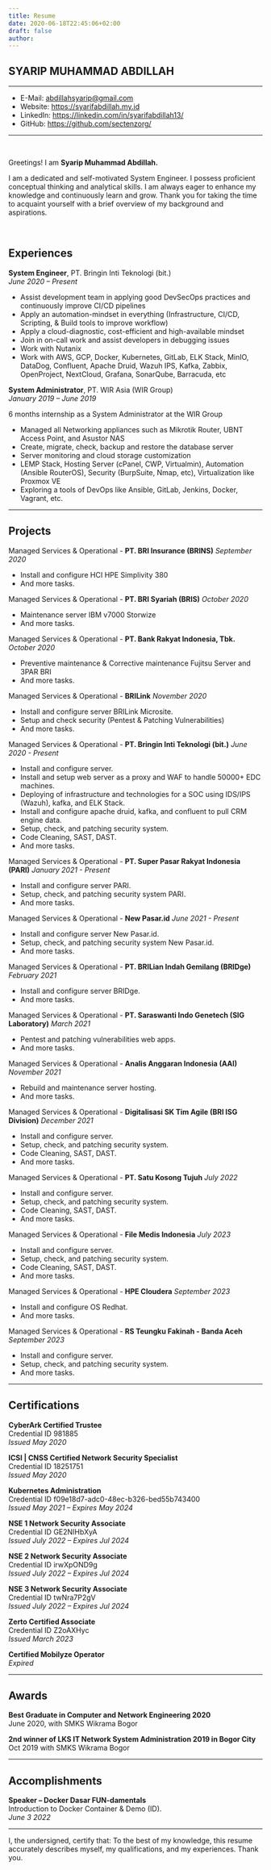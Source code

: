 ```yaml
---
title: Resume
date: 2020-06-18T22:45:06+02:00
draft: false
author: 
---
```


## SYARIP MUHAMMAD ABDILLAH

---
- E-Mail: abdillahsyarip@gmail.com
- Website: https://syarifabdillah.my.id
- LinkedIn: https://linkedin.com/in/syarifabdillah13/
- GitHub: https://github.com/sectenzorg/

---
&nbsp;
 
Greetings! I am **Syarip Muhammad Abdillah.**

I am a dedicated and self-motivated System Engineer. I possess proficient conceptual thinking and analytical skills. I am always eager to enhance my knowledge and continuously learn and grow. Thank you for taking the time to acquaint yourself with a brief overview of my background and aspirations.

&nbsp;

## Experiences
**System Engineer**, PT. Bringin Inti Teknologi (bit.)\
*June 2020 – Present*

- Assist development team in applying good DevSecOps practices and continuously improve CI/CD pipelines
- Apply an automation-mindset in everything (Infrastructure, CI/CD, Scripting, & Build tools to improve workflow)
- Apply a cloud-diagnostic, cost-efficient and high-available mindset
- Join in on-call work and assist developers in debugging issues
- Work with Nutanix
- Work with AWS, GCP, Docker, Kubernetes, GitLab, ELK Stack, MinIO, DataDog, Confluent, Apache Druid, Wazuh IPS, Kafka, Zabbix, OpenProject, NextCloud, Grafana, SonarQube, Barracuda, etc

**System Administrator**, PT. WIR Asia (WIR Group)\
*January 2019 – June 2019*

6 months internship as a System Administrator at the WIR Group

- Managed all Networking appliances such as Mikrotik Router, UBNT Access Point, and Asustor NAS
- Create, migrate, check, backup and restore the database server
- Server monitoring and cloud storage customization
- LEMP Stack, Hosting Server (cPanel, CWP, Virtualmin), Automation (Ansible RouterOS), Security (BurpSuite, Nmap, etc), Virtualization like Proxmox VE
- Exploring a tools of DevOps like Ansible, GitLab, Jenkins, Docker, Vagrant, etc.

---

## Projects

Managed Services & Operational - **PT. BRI Insurance (BRINS)**
*September 2020*

-	Install and configure HCI HPE Simplivity 380
-	And more tasks.

Managed Services & Operational - **PT. BRI Syariah (BRIS)**
*October 2020*

-   Maintenance server IBM v7000 Storwize
-	And more tasks.

Managed Services & Operational - **PT.  Bank Rakyat Indonesia, Tbk.**
*October 2020*

-	Preventive maintenance & Corrective maintenance Fujitsu Server and 3PAR BRI
-	And more tasks.

Managed Services & Operational - **BRILink**
*November 2020*

-	Install and configure server BRILink Microsite.
-   Setup and check security (Pentest & Patching Vulnerabilities)
-	And more tasks.

Managed Services & Operational - **PT. Bringin Inti Teknologi (bit.)**
*June 2020 - Present*

-	Install and configure server.
-   Install and setup web server as a proxy and WAF to handle 50000+ EDC machines.
-   Deploying of infrastructure and technologies for a SOC using IDS/IPS (Wazuh), kafka, and ELK Stack.
-   Install and configure apache druid, kafka, and confluent to pull CRM engine data.
-   Setup, check, and patching security system.
-   Code Cleaning, SAST, DAST.
-	And more tasks.

Managed Services & Operational - **PT. Super Pasar Rakyat Indonesia (PARI)**
*January 2021 - Present*

-	Install and configure server PARI.
-   Setup, check, and patching security system PARI.
-	And more tasks.

Managed Services & Operational - **New Pasar.id**
*June 2021 - Present*

-	Install and configure server New Pasar.id.
-   Setup, check, and patching security system New Pasar.id.
-	And more tasks.

Managed Services & Operational - **PT. BRILian Indah Gemilang (BRIDge)**
*February 2021*

-	Install and configure server BRIDge.
-	And more tasks.

Managed Services & Operational - **PT. Saraswanti Indo Genetech (SIG Laboratory)**
*March 2021*

-	Pentest and patching vulnerabilities web apps.
-	And more tasks.

Managed Services & Operational - **Analis Anggaran Indonesia (AAI)**
*November 2021*

-	Rebuild and maintenance server hosting.
-	And more tasks.

Managed Services & Operational - **Digitalisasi SK Tim Agile (BRI ISG Division)**
*December 2021*

-	Install and configure server.
-   Setup, check, and patching security system.
-   Code Cleaning, SAST, DAST.
-	And more tasks.

Managed Services & Operational - **PT. Satu Kosong Tujuh**
*July 2022*

-	Install and configure server.
-   Setup, check, and patching security system.
-   Code Cleaning, SAST, DAST.
-	And more tasks.

Managed Services & Operational - **File Medis Indonesia**
*July 2023*

-	Install and configure server.
-   Setup, check, and patching security system.
-   Code Cleaning, SAST, DAST.
-	And more tasks.

Managed Services & Operational - **HPE Cloudera**
*September 2023*

-	Install and configure OS Redhat.
-	And more tasks.

Managed Services & Operational - **RS Teungku Fakinah - Banda Aceh**
*September 2023*

-	Install and configure server.
-   Setup, check, and patching security system.
-	And more tasks.

---

## Certifications

**CyberArk Certified Trustee**\
Credential ID 981885\
*Issued May 2020*

**ICSI | CNSS Certified Network Security Specialist**\
Credential ID 18251751\
*Issued May 2020*

**Kubernetes Administration**\
Credential ID f09e18d7-adc0-48ec-b326-bed55b743400\
*Issued May 2021 – Expires May 2024*

**NSE 1 Network Security Associate**\
Credential ID GE2NIHbXyA\
*Issued July 2022 – Expires Jul 2024*

**NSE 2 Network Security Associate**\
Credential ID irwXpOND9g\
*Issued July 2022 – Expires Jul 2024*

**NSE 3 Network Security Associate**\
Credential ID twNra7P2gV\
*Issued July 2022 – Expires Jul 2024*

**Zerto Certified Associate**\
Credential ID Z2oAXHyc\
*Issued March 2023*

**Certified Mobilyze Operator**\
*Expired*

---

## Awards

**Best Graduate in Computer and Network Engineering 2020**\
June 2020, with SMKS Wikrama Bogor

**2nd winner of LKS IT Network System Administration 2019 in Bogor City**\
Oct 2019 with SMKS Wikrama Bogor

---

## Accomplishments

**Speaker – Docker Dasar FUN-damentals**\
Introduction to Docker Container & Demo (ID).\
*June 3 2022*

--- 

I, the undersigned, certify that:
To the best of my knowledge, this resume accurately describes myself, my qualifications, and my experiences. Thank you.
